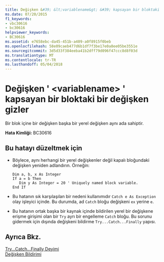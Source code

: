 ```yaml
---
title: Değişken &#39; &lt;variablename&gt; &#39; kapsayan bir bloktaki bir değişken gizler
ms.date: 07/20/2015
f1_keywords:
- vbc30616
- bc30616
helpviewer_keywords:
- BC30616
ms.assetid: e7658ebc-da45-451b-a409-a0f8915f0beb
ms.openlocfilehash: 58e09caeb477d6b1df7f3be17e0a8ee05be3551e
ms.sourcegitcommit: 3d5d33f384eeba41b2dff79d096f47ccc8d8f03d
ms.translationtype: MT
ms.contentlocale: tr-TR
ms.lasthandoff: 05/04/2018
---
```

# <a name="variable-39ltvariablenamegt39-hides-a-variable-in-an-enclosing-block"></a>Değişken &#39; &lt;variablename&gt; &#39; kapsayan bir bloktaki bir değişken gizler
Bir blok içine bir değişken başka bir yerel değişken aynı ada sahiptir.  
  
 **Hata Kimliği:** BC30616  
  
## <a name="to-correct-this-error"></a>Bu hatayı düzeltmek için  
  
-   Böylece, aynı herhangi bir yerel değişkenler değil kapalı bloğundaki değişken yeniden adlandırın. Örneğin:  
  
    ```  
    Dim a, b, x As Integer  
    If a = b Then  
       Dim y As Integer = 20 ' Uniquely named block variable.  
    End If  
    ```  
  
-   Bu hatanın sık karşılaşılan bir nedeni kullanımıdır `Catch e As Exception` olay işleyici içinde. Bu durumda, ad `Catch` bloğu değişkeni `ex` yerine `e`.  
  
-   Bu hatanın ortak başka bir kaynak içinde bildirilen yerel bir değişkene erişme girişimi olan bir `Try` ayrı bir engelleme `Catch` bloğu. Bu sorunu gidermek için dışında değişkeni bildirme `Try...Catch...Finally` yapısı.  
  
## <a name="see-also"></a>Ayrıca Bkz.  
 [Try...Catch...Finally Deyimi](../../../visual-basic/language-reference/statements/try-catch-finally-statement.md)  
 [Değişken Bildirimi](../../../visual-basic/programming-guide/language-features/variables/variable-declaration.md)
